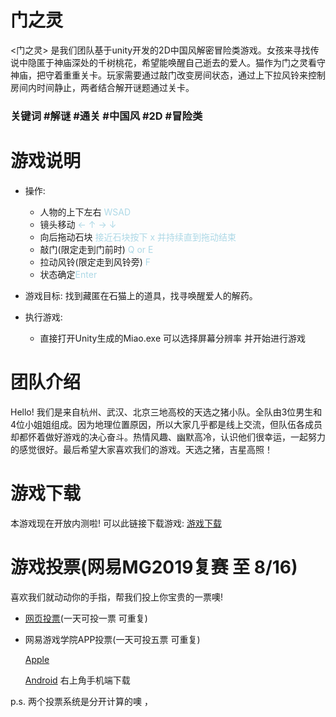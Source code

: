 # 门之灵
<门之灵> 是我们团队基于unity开发的2D中国风解密冒险类游戏。女孩来寻找传说中隐匿于神庙深处的千树桃花，希望能唤醒自己逝去的爱人。猫作为门之灵看守神庙，把守着重重关卡。玩家需要通过敲门改变房间状态，通过上下拉风铃来控制房间内时间静止，两者结合解开谜题通过关卡。

### 关键词 #解谜 #通关 #中国风 #2D #冒险类

# 游戏说明
- 操作:
    - 人物的上下左右 <font color='lightblue'> WSAD </font>
    - 镜头移动  <font color='lightblue'>&larr; &uarr; &rarr; &darr; </font>
    - 向后拖动石块 <font color='lightblue'>接近石块按下 x 并持续直到拖动结束</font>
    - 敲门(限定走到门前时) <font color='lightblue'>Q or E </font>
    - 拉动风铃(限定走到风铃旁) <font color='lightblue'>F </font>
    - 状态确定<font color='lightblue'>Enter </font>

- 游戏目标: 找到藏匿在石猫上的道具，找寻唤醒爱人的解药。

- 执行游戏:
    - 直接打开Unity生成的Miao.exe 可以选择屏幕分辨率 并开始进行游戏

# 团队介绍
Hello! 我们是来自杭州、武汉、北京三地高校的天选之猪小队。全队由3位男生和4位小姐姐组成。因为地理位置原因，所以大家几乎都是线上交流，但队伍各成员却都怀着做好游戏的决心奋斗。热情风趣、幽默高冷，认识他们很幸运，一起努力的感觉很好。最后希望大家喜欢我们的游戏。天选之猪，吉星高照！

# 游戏下载
本游戏现在开放内测啦! 可以此链接下载游戏: [游戏下载](https://1drv.ms/u/s!Au8LUi11wCo5uEfwdE-ejePRBCxn?e=HmRDHh)

# 游戏投票(网易MG2019复赛 至 8/16)
  喜欢我们就动动你的手指，帮我们投上你宝贵的一票噢!
  - [网页投票](http://game.academy.163.com/activity/miniGame/2019/prizes)(一天可投一票 可重复)
  - 网易游戏学院APP投票(一天可投五票 可重复)
    
       [Apple](https://apps.apple.com/cn/app/%E7%BD%91%E6%98%93%E6%B8%B8%E6%88%8F%E5%AD%A6%E9%99%A2/id1448453985)
       
       [Android](http://game.academy.163.com)
       右上角手机端下载 
    
 p.s. 两个投票系统是分开计算的噢
，